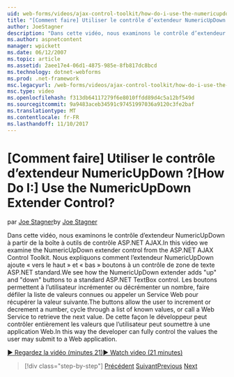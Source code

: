 ```yaml
---
uid: web-forms/videos/ajax-control-toolkit/how-do-i-use-the-numericupdown-extender-control
title: "[Comment faire] Utiliser le contrôle d’extendeur NumericUpDown ? | Microsoft Docs"
author: JoeStagner
description: "Dans cette vidéo, nous examinons le contrôle d’extendeur NumericUpDown à partir de la boîte à outils de contrôle ASP.NET AJAX. Nous voir comment l’extendeur NumericUpDown ajoute « haut » et « bas »..."
ms.author: aspnetcontent
manager: wpickett
ms.date: 06/12/2007
ms.topic: article
ms.assetid: 2aee17e4-06d1-4875-985e-8fb817dc8bcd
ms.technology: dotnet-webforms
ms.prod: .net-framework
msc.legacyurl: /web-forms/videos/ajax-control-toolkit/how-do-i-use-the-numericupdown-extender-control
msc.type: video
ms.openlocfilehash: f313db64117279f6e8010ffdd89d4c5a12bf549d
ms.sourcegitcommit: 9a9483aceb34591c97451997036a9120c3fe2baf
ms.translationtype: MT
ms.contentlocale: fr-FR
ms.lasthandoff: 11/10/2017
---
```

<a name="how-do-i-use-the-numericupdown-extender-control"></a><span data-ttu-id="e0642-105">[Comment faire] Utiliser le contrôle d’extendeur NumericUpDown ?</span><span class="sxs-lookup"><span data-stu-id="e0642-105">[How Do I:] Use the NumericUpDown Extender Control?</span></span>
====================
<span data-ttu-id="e0642-106">par [Joe Stagner](https://github.com/JoeStagner)</span><span class="sxs-lookup"><span data-stu-id="e0642-106">by [Joe Stagner](https://github.com/JoeStagner)</span></span>

<span data-ttu-id="e0642-107">Dans cette vidéo, nous examinons le contrôle d’extendeur NumericUpDown à partir de la boîte à outils de contrôle ASP.NET AJAX.</span><span class="sxs-lookup"><span data-stu-id="e0642-107">In this video we examine the NumericUpDown extender control from the ASP.NET AJAX Control Toolkit.</span></span> <span data-ttu-id="e0642-108">Nous expliquons comment l’extendeur NumericUpDown ajoute « vers le haut » et « bas » boutons à un contrôle de zone de texte ASP.NET standard.</span><span class="sxs-lookup"><span data-stu-id="e0642-108">We see how the NumericUpDown extender adds "up" and "down" buttons to a standard ASP.NET TextBox control.</span></span> <span data-ttu-id="e0642-109">Les boutons permettent à l’utilisateur incrémenter ou décrémenter un nombre, faire défiler la liste de valeurs connues ou appeler un Service Web pour récupérer la valeur suivante.</span><span class="sxs-lookup"><span data-stu-id="e0642-109">The buttons allow the user to increment or decrement a number, cycle through a list of known values, or call a Web Service to retrieve the next value.</span></span> <span data-ttu-id="e0642-110">De cette façon le développeur peut contrôler entièrement les valeurs que l’utilisateur peut soumettre à une application Web.</span><span class="sxs-lookup"><span data-stu-id="e0642-110">In this way the developer can fully control the values the user may submit to a Web application.</span></span>

[<span data-ttu-id="e0642-111">&#9654; Regardez la vidéo (minutes 21)</span><span class="sxs-lookup"><span data-stu-id="e0642-111">&#9654; Watch video (21 minutes)</span></span>](https://channel9.msdn.com/Blogs/ASP-NET-Site-Videos/how-do-i-use-the-numericupdown-extender-control)

>[!div class="step-by-step"]
<span data-ttu-id="e0642-112">[Précédent](how-do-i-use-the-pagingbulletedlist-extender-control.md)
[Suivant](how-do-i-use-the-aspnet-ajax-validatorcallout-extender.md)</span><span class="sxs-lookup"><span data-stu-id="e0642-112">[Previous](how-do-i-use-the-pagingbulletedlist-extender-control.md)
[Next](how-do-i-use-the-aspnet-ajax-validatorcallout-extender.md)</span></span>
